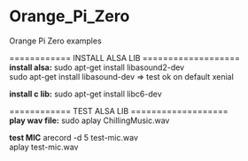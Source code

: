 # Orange_Pi_Zero
Orange Pi Zero examples

============	INSTALL	ALSA LIB  =================== <br>
<b>install alsa:</b>		sudo apt-get install libasound2-dev	<br>
			sudo apt-get install libasound-dev	=> test ok on default xenial	<br>
			
<b>install c lib:</b>		sudo apt-get install libc6-dev	<br>


============	TEST ALSA LIB	===================	<br>
<b>play wav file:</b>		sudo aplay ChillingMusic.wav	<br>

<b>test MIC</b>		arecord -d 5 test-mic.wav	<br>
			aplay test-mic.wav		<br>
